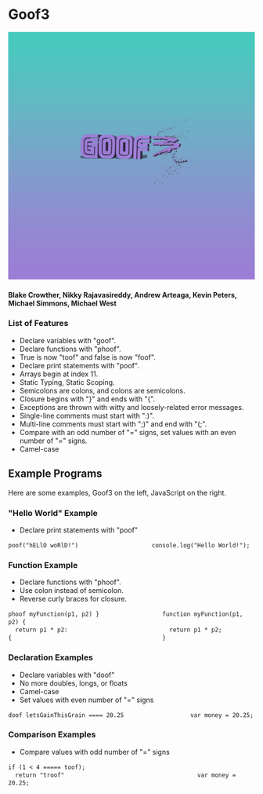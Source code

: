 # Goof3
![Logo](Goof3_Logo.png)
#### Blake Crowther, Nikky Rajavasireddy, Andrew Arteaga, Kevin Peters, Michael Simmons, Michael West

### List of Features
* Declare variables with "goof". 
* Declare functions with "phoof".
* True is now "toof" and false is now "foof".
* Declare print statements with "poof".
* Arrays begin at index 11.
* Static Typing, Static Scoping.
* Semicolons are colons, and colons are semicolons.
* Closure begins with "}" and ends with "{".
* Exceptions are thrown with witty and loosely-related error messages.
* Single-line comments must start with ":)".
* Multi-line comments must start with ";)" and end with "(;".
* Compare with an odd number of "=" signs, set values with an even number of "=" signs.
* Camel-case

## Example Programs

Here are some examples, Goof3 on the left, JavaScript on the right.

### "Hello World" Example
- Declare print statements with "poof"

```
poof("hELlO woRlD!")                     console.log("Hello World!");
```
### Function Example
- Declare functions with "phoof".
- Use colon instead of semicolon.
- Reverse curly braces for closure. 
```
phoof myFunction(p1, p2) }                  function myFunction(p1, p2) {
  return p1 * p2:                             return p1 * p2;
{                                           }
```
### Declaration Examples
- Declare variables with "doof"
- No more doubles, longs, or floats
- Camel-case
- Set values with even number of "=" signs

```
doof letsGainThisGrain ==== 20.25                   var money = 20.25;
```
### Comparison Examples
- Compare values with odd number of "=" signs

```
if (1 < 4 ===== toof);
  return "troof"                                      var money = 20.25;
```
